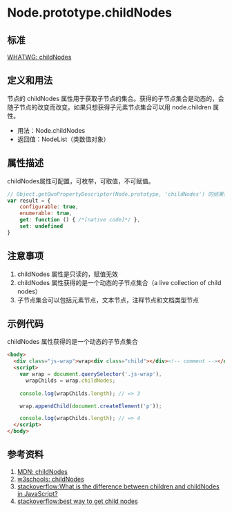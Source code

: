 # Node.prototype.childNodes

## 标准
[WHATWG: childNodes](https://dom.spec.whatwg.org/#dom-node-childnodes)

## 定义和用法
节点的 childNodes 属性用于获取子节点的集合。获得的子节点集合是动态的，会随子节点的改变而改变。如果只想获得子元素节点集合可以用 node.children 属性。

- 用法：Node.childNodes
- 返回值：NodeList（类数值对象）

## 属性描述
childNodes属性可配置，可枚举，可取值，不可赋值。
```javascript
// Object.getOwnPropertyDescriptor(Node.prototype, 'childNodes') 的结果如下：
var result = {
    configurable: true,
    enumerable: true,
    get: function () { /*[native code]*/ },
    set: undefined
}
```

## 注意事项
1. childNodes 属性是只读的，赋值无效
2. childNodes 属性获得的是一个动态的子节点集合（a live collection of child nodes）
3. 子节点集合可以包括元素节点，文本节点，注释节点和文档类型节点

## 示例代码
childNodes 属性获得的是一个动态的子节点集合
```html
<body>
  <div class="js-wrap">wrap<div class="child"></div><!-- comment --></div>
  <script>
    var wrap = document.querySelector('.js-wrap'),
      wrapChilds = wrap.childNodes;
    
    console.log(wrapChilds.length); // => 3

    wrap.appendChild(document.createElement('p'));

    console.log(wrapChilds.length); // => 4
  </script>
</body>
```

## 参考资料
1. [MDN: childNodes](https://developer.mozilla.org/en-US/docs/Web/API/Node/childNodes)
2. [w3schools: childNodes](http://www.w3schools.com/jsref/prop_node_childnodes.asp)
3. [stackoverflow:What is the difference between children and childNodes in JavaScript?](http://stackoverflow.com/questions/7935689/what-is-the-difference-between-children-and-childnodes-in-javascript)
4. [stackoverflow:best way to get child nodes](http://stackoverflow.com/questions/10381296/best-way-to-get-child-nodes)
